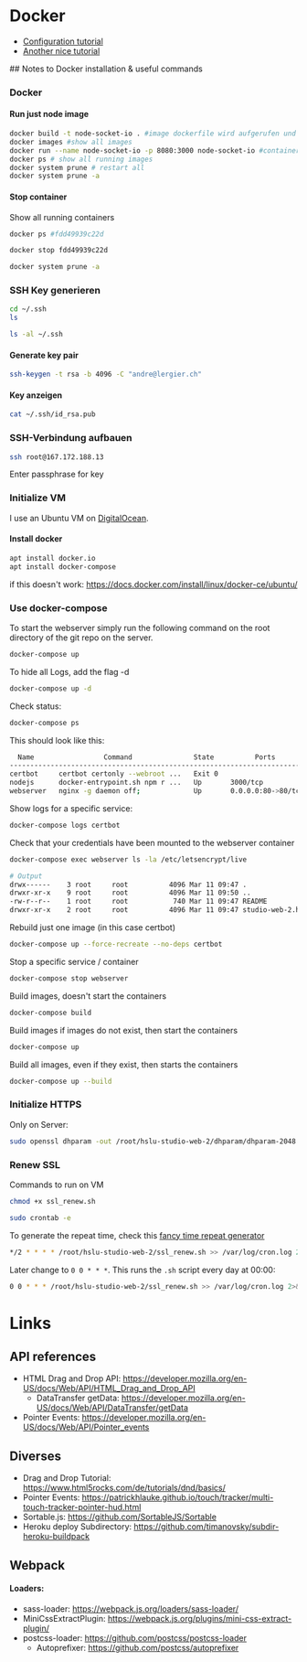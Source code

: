 # Docker
- [Configuration tutorial](https://www.digitalocean.com/community/tutorials/how-to-secure-a-containerized-node-js-application-with-nginx-let-s-encrypt-and-docker-compose)
- [Another nice tutorial](https://www.digitalocean.com/community/tutorials/how-to-build-a-node-js-application-with-docker)

## Notes to Docker installation & useful commands
### Docker
#### Run just node image
```zsh
docker build -t node-socket-io . #image dockerfile wird aufgerufen und image erhält namen node-socket-io
docker images #show all images
docker run --name node-socket-io -p 8080:3000 node-socket-io #container wird gestartet; gegen aussen auf port 8080, gegen innen auf port 3000
docker ps # show all running images
docker system prune # restart all
docker system prune -a
```

#### Stop container
Show all running containers
```zsh
docker ps #fdd49939c22d
```

```zsh
docker stop fdd49939c22d
```

```zsh
docker system prune -a
```

### SSH Key generieren
```zsh
cd ~/.ssh
ls
```
```zsh
ls -al ~/.ssh
```

#### Generate key pair
```zsh
ssh-keygen -t rsa -b 4096 -C "andre@lergier.ch"
```

#### Key anzeigen
```zsh
cat ~/.ssh/id_rsa.pub 
```

### SSH-Verbindung aufbauen
```zsh
ssh root@167.172.188.13
```
Enter passphrase for key

### Initialize VM
I use an Ubuntu VM on [DigitalOcean](https://m.do.co/c/404a0f0fcd1d). 

#### Install docker
```zsh
apt install docker.io
apt install docker-compose
```
if this doesn't work: https://docs.docker.com/install/linux/docker-ce/ubuntu/

### Use docker-compose
To start the webserver simply run the following command on the root directory of the git repo on the server.
```zsh
docker-compose up
```

To hide all Logs, add the flag -d
```zsh
docker-compose up -d
```

Check status:
```zsh
docker-compose ps
```

This should look like this:
```zsh
  Name                 Command               State          Ports       
------------------------------------------------------------------------
certbot     certbot certonly --webroot ...   Exit 0                     
nodejs      docker-entrypoint.sh npm r ...   Up       3000/tcp          
webserver   nginx -g daemon off;             Up       0.0.0.0:80->80/tcp
```

Show logs for a specific service:
```zsh
docker-compose logs certbot
```

Check that your credentials have been mounted to the webserver container
```zsh
docker-compose exec webserver ls -la /etc/letsencrypt/live

# Output
drwx------    3 root     root          4096 Mar 11 09:47 .
drwxr-xr-x    9 root     root          4096 Mar 11 09:50 ..
-rw-r--r--    1 root     root           740 Mar 11 09:47 README
drwxr-xr-x    2 root     root          4096 Mar 11 09:47 studio-web-2.hslu.lergier.ch
```

Rebuild just one image (in this case certbot)
```zsh
docker-compose up --force-recreate --no-deps certbot
```

Stop a specific service / container
```zsh
docker-compose stop webserver
```

Build images, doesn't start the containers
```zsh
docker-compose build
```

Build images if images do not exist, then start the containers
```zsh
docker-compose up
```

Build all images, even if they exist, then starts the containers
```zsh
docker-compose up --build
```

### Initialize HTTPS
Only on Server:
```zsh
sudo openssl dhparam -out /root/hslu-studio-web-2/dhparam/dhparam-2048.pem 2048
```

### Renew SSL
Commands to run on VM
```zsh
chmod +x ssl_renew.sh
```

```zsh
sudo crontab -e
```

To generate the repeat time, check this [fancy time repeat generator](https://crontab.guru/#0_0_*_*_*)
```zsh
*/2 * * * * /root/hslu-studio-web-2/ssl_renew.sh >> /var/log/cron.log 2>&1
```

Later change to `0 0 * * *`. This runs the `.sh` script every day at 00:00:
```zsh
0 0 * * * /root/hslu-studio-web-2/ssl_renew.sh >> /var/log/cron.log 2>&1
```

# Links

## API references
- HTML Drag and Drop API: https://developer.mozilla.org/en-US/docs/Web/API/HTML_Drag_and_Drop_API
  - DataTransfer getData: https://developer.mozilla.org/en-US/docs/Web/API/DataTransfer/getData
- Pointer Events: https://developer.mozilla.org/en-US/docs/Web/API/Pointer_events


## Diverses
- Drag and Drop Tutorial: https://www.html5rocks.com/de/tutorials/dnd/basics/
- Pointer Events: https://patrickhlauke.github.io/touch/tracker/multi-touch-tracker-pointer-hud.html
- Sortable.js: https://github.com/SortableJS/Sortable
- Heroku deploy Subdirectory: https://github.com/timanovsky/subdir-heroku-buildpack

## Webpack
#### Loaders:
- sass-loader: https://webpack.js.org/loaders/sass-loader/
- MiniCssExtractPlugin: https://webpack.js.org/plugins/mini-css-extract-plugin/
- postcss-loader: https://github.com/postcss/postcss-loader
  - Autoprefixer: https://github.com/postcss/autoprefixer